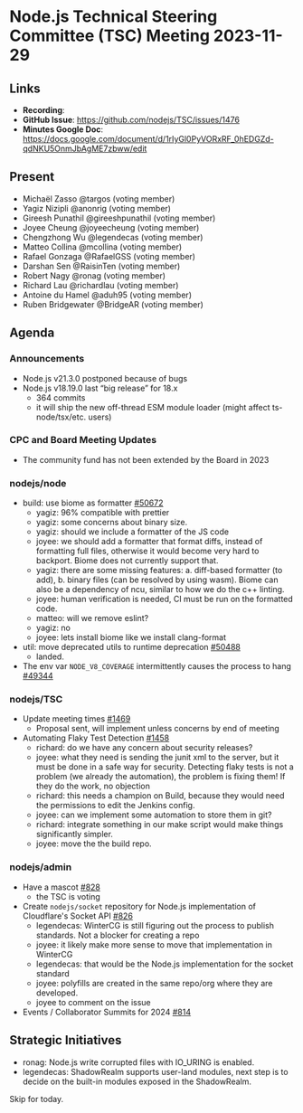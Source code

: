 # Node.js Technical Steering Committee (TSC) Meeting 2023-11-29

## Links

* **Recording**:
* **GitHub Issue**: <https://github.com/nodejs/TSC/issues/1476>
* **Minutes Google Doc**: <https://docs.google.com/document/d/1rIyGl0PyVORxRF_0hEDGZd-qdNKU5OnmJbAgME7zbww/edit>

## Present

* Michaël Zasso @targos (voting member)
* Yagiz Nizipli @anonrig (voting member)
* Gireesh Punathil @gireeshpunathil (voting member)
* Joyee Cheung @joyeecheung (voting member)
* Chengzhong Wu @legendecas (voting member)
* Matteo Collina @mcollina (voting member)
* Rafael Gonzaga @RafaelGSS (voting member)
* Darshan Sen @RaisinTen (voting member)
* Robert Nagy @ronag (voting member)
* Richard Lau @richardlau (voting member)
* Antoine du Hamel @aduh95 (voting member)
* Ruben Bridgewater @BridgeAR (voting member)

## Agenda

### Announcements

* Node.js v21.3.0 postponed because of bugs
* Node.js v18.19.0 last “big release” for 18.x
  * 364 commits
  * it will ship the new off-thread ESM module loader (might affect ts-node/tsx/etc. users)

### CPC and Board Meeting Updates


* The community fund has not been extended by the Board in 2023

### nodejs/node

* build: use biome as formatter [#50672](https://github.com/nodejs/node/pull/50672)
  * yagiz: 96% compatible with prettier
  * yagiz: some concerns about binary size.
  * yagiz: should we include a formatter of the JS code
  * joyee: we should add a formatter that format diffs, instead of formatting full files, otherwise it would become very hard to backport. Biome does not currently support that.
  * yagiz: there are some missing features: a. diff-based formatter (to add), b. binary files (can be resolved by using wasm). Biome can also be a dependency of ncu, similar to how we do the c++ linting.
  * joyee: human verification is needed, CI must be run on the formatted code.
  * matteo: will we remove eslint?
  * yagiz: no
  * joyee: lets install biome like we install clang-format
* util: move deprecated utils to runtime deprecation [#50488](https://github.com/nodejs/node/pull/50488)
  * landed.
* The env var `NODE_V8_COVERAGE` intermittently causes the process to hang [#49344](https://github.com/nodejs/node/issues/49344)

### nodejs/TSC

* Update meeting times [#1469](https://github.com/nodejs/TSC/issues/1469)
  * Proposal sent, will implement unless concerns by end of meeting
* Automating Flaky Test Detection [#1458](https://github.com/nodejs/TSC/issues/1458)
  * richard: do we have any concern about security releases?
  * joyee: what they need is sending the junit xml to the server, but it must be done in a safe way for security. Detecting flaky tests is not a problem (we already the automation), the problem is fixing them! If they do the work, no objection
  * richard: this needs a champion on Build, because they would need the permissions to edit the Jenkins config.
  * joyee: can we implement some automation to store them in git?
  * richard: integrate something in our make script would make things significantly simpler.
  * joyee: move the the build repo.

### nodejs/admin

* Have a mascot [#828](https://github.com/nodejs/admin/issues/828)
  * the TSC is voting
* Create `nodejs/socket` repository for Node.js implementation of Cloudflare's Socket API [#826](https://github.com/nodejs/admin/issues/826)
  * legendecas: WinterCG is still figuring out the process to publish standards. Not a blocker for creating a repo
  * joyee: it likely make more sense to move that implementation in WinterCG
  * legendecas: that would be the Node.js implementation for the socket standard
  * joyee: polyfills are created in the same repo/org where they are developed.
  * joyee to comment on the issue
* Events / Collaborator Summits for 2024 [#814](https://github.com/nodejs/admin/issues/814)

## Strategic Initiatives

* ronag: Node.js write corrupted files with IO\_URING is enabled.
* legendecas: ShadowRealm supports user-land modules, next step is to decide on the built-in modules exposed in the ShadowRealm.

Skip for today.

